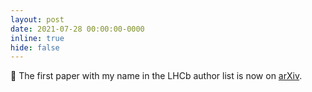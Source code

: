 ```yaml
---
layout: post
date: 2021-07-28 00:00:00-0000
inline: true
hide: false
---
```


:memo: The first paper with my name in the LHCb author list is now on [arXiv](https://arxiv.org/abs/2107.13428).

